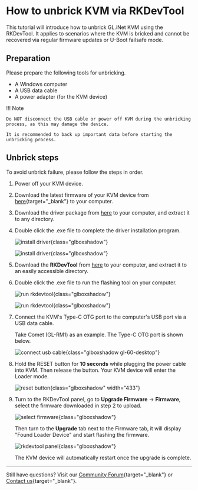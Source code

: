 # How to unbrick KVM via RKDevTool

This tutorial will introduce how to unbrick GL.iNet KVM using the RKDevTool. It applies to scenarios where the KVM is bricked and cannot be recovered via regular firmware updates or U-Boot failsafe mode.

## Preparation

Please prepare the following tools for unbricking.

- A Windows computer
- A USB data cable
- A power adapter (for the KVM device)

!!! Note 

    Do NOT disconnect the USB cable or power off KVM during the unbricking process, as this may damage the device.
    
    It is recommended to back up important data before starting the unbricking process.

## Unbrick steps

To avoid unbrick failure, please follow the steps in order. 

1. Power off your KVM device.

2. Download the latest firmware of your KVM device from [here](https://dl.gl-inet.com/kvm){target="_blank"} to your computer.

3. Download the driver package from [here](https://static.gl-inet.com/docs/kvm/tutorials/debrick_via_rkdriver/DriverAssitant_v5.11.zip) to your computer, and extract it to any directory.

4. Double click the .exe file to complete the driver installation program.

    ![install driver](https://static.gl-inet.com/docs/kvm/tutorials/debrick_via_rkdriver/install_driver_1.png){class="glboxshadow"}

    ![install driver](https://static.gl-inet.com/docs/kvm/tutorials/debrick_via_rkdriver/install_driver_2.png){class="glboxshadow"}

5. Download the **RKDevTool** from [here](https://static.gl-inet.com/docs/kvm/tutorials/debrick_via_rkdriver/RKDevTool_Release_v2.84.zip) to your computer, and extract it to an easily accessible directory.

6. Double click the .exe file to run the flashing tool on your computer.

    ![run rkdevtool](https://static.gl-inet.com/docs/kvm/tutorials/debrick_via_rkdriver/run_rkdevtool_1.png){class="glboxshadow"}

    ![run rkdevtool](https://static.gl-inet.com/docs/kvm/tutorials/debrick_via_rkdriver/run_rkdevtool_2.png){class="glboxshadow"}

7. Connect the KVM's Type-C OTG port to the computer's USB port via a USB data cable.

    Take Comet (GL-RM1) as an example. The Type-C OTG port is shown below.

    ![connect usb cable](https://static.gl-inet.com/docs/kvm/tutorials/debrick_via_rkdriver/otg-port-rm1.png){class="glboxshadow gl-60-desktop"}

8. Hold the RESET button for **10 seconds** while plugging the power cable into KVM. Then release the button. Your KVM device will enter the Loader mode.

    ![reset button](https://static.gl-inet.com/docs/kvm/tutorials/debrick_via_rkdriver/reset_button_rm1.jpg){class="glboxshadow" width="433"}

9. Turn to the RKDevTool panel, go to **Upgrade Firmware** -> **Firmware**, select the firmware downloaded in step 2 to upload.

    ![select firmware](https://static.gl-inet.com/docs/kvm/tutorials/debrick_via_rkdriver/select_firmware.png){class="glboxshadow"}

    Then turn to the **Upgrade** tab next to the Firmware tab, it will display "Found Loader Device" and start flashing the firmware.

    ![rkdevtool panel](https://static.gl-inet.com/docs/kvm/tutorials/debrick_via_rkdriver/rkdevtool_panel.jpg){class="glboxshadow"}

    The KVM device will automatically restart once the upgrade is complete.

---

Still have questions? Visit our [Community Forum](https://forum.gl-inet.com){target="_blank"} or [Contact us](https://www.gl-inet.com/contacts/){target="_blank"}.